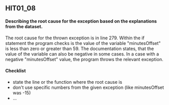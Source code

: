 ## HIT01_08

#### Describing the root cause for the exception based on the explanations from the dataset.

The root cause for the thrown exception is in line 279. Within the if statement the program checks is the value of the variable "minutesOffset" is less than zero or greater than 59. The documentation states, that the value of the variable can also be negative in some cases. In a case with a negative "minutesOffset" value, the program throws the relevant exception. 

#### Checklist
- state the line or the function where the root cause is
- don't use specific numbers from the given exception (like minutesOffset was -15)
- ...